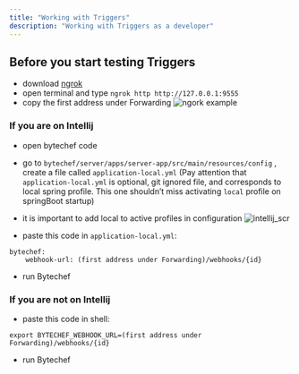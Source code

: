 ```yaml
---
title: "Working with Triggers"
description: "Working with Triggers as a developer"
---
```


## Before you start testing Triggers
- download [ngrok](https://ngrok.com/download)
- open terminal and type `ngrok http http://127.0.0.1:9555`
- copy the first address under Forwarding
![ngork example](../../../../../../../../Downloads/Untitled1.png)

### If you are on Intellij
- open bytechef code
- go to `bytechef/server/apps/server-app/src/main/resources/config` , create a file called `application-local.yml`  (Pay attention that `application-local.yml` is optional, git ignored file, and corresponds to local spring profile. This one shouldn’t miss activating `local` profile on springBoot startup)
- it is important to add local to active profiles in configuration
![intellij_scr](../../../../../../../../Downloads/intellij_scr.png)

- paste this code in `application-local.yml`:
```
bytechef:
    webhook-url: (first address under Forwarding)/webhooks/{id}
```
- run Bytechef

### If you are not on Intellij
- paste this code in shell:
```
export BYTECHEF_WEBHOOK_URL=(first address under Forwarding)/webhooks/{id}
```
- run Bytechef
